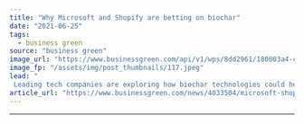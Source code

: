 ```yaml
---
title: "Why Microsoft and Shopify are betting on biochar"
date: "2021-06-25"
tags: 
  - business green
source: "business green"
image_url: "https://www.businessgreen.com/api/v1/wps/8dd2961/180003a4-c3ab-4804-a7d2-e22141a2745c/3/biochar-sstock-185x114.jpeg"
image_fp: "/assets/img/post_thumbnails/117.jpeg"
lead: "
 Leading tech companies are exploring how biochar technologies could help them deliver on their net zero emission goals ..."
article_url: "https://www.businessgreen.com/news/4033504/microsoft-shopify-betting-biochar"
---
```


---
